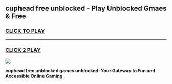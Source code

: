 
## cuphead free unblocked - Play Unblocked Gmaes & Free
<h3>
<a href="https://news.freeplayer.one?title=cuphead_free_unblocked&ref=23F">CLICK TO PLAY</a></h3>
<hr>

<h3>
<a href="https://news.freeplayer.one?title=cuphead_free_unblocked&ref=23F">CLICK 2 PLAY</a>
  
</h3>

<a href="https://news.freeplayer.one?title=cuphead_free_unblocked&ref=23F/"><img src="https://clearcache.store/games.png"></a>


**cuphead free unblocked games unblocked: Your Gateway to Fun and Accessible Online Gaming**
